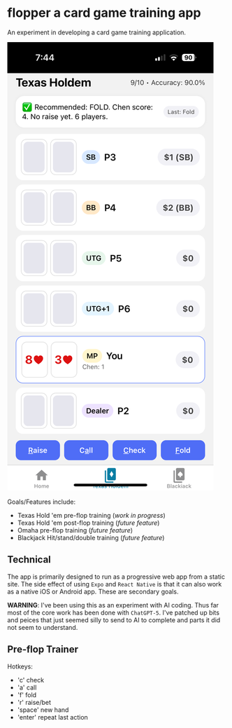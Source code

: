# flopper a card game training app

An experiment in developing a card game training application.

![flopper screen shot](flopper.png)

Goals/Features include:

- Texas Hold 'em pre-flop training (*work in progress*)
- Texas Hold 'em post-flop training (*future feature*)
- Omaha pre-flop training (*future feature*)
- Blackjack Hit/stand/double training (*future feature*)

## Technical

The app is primarily designed to run as a progressive web app from a static site. The side effect of using `Expo` and `React Native` is that it can also work as a native iOS or Android app. These are secondary goals.

**WARNING**: I've been using this as an experiment with AI coding. Thus far most of the core work has been done with `ChatGPT-5`. I've patched up bits and peices that just seemed silly to send to AI to complete and parts it did not seem to understand.

## Pre-flop Trainer

Hotkeys:

- 'c' check
- 'a' call
- 'f' fold
- 'r' raise/bet
- 'space' new hand
- 'enter' repeat last action
